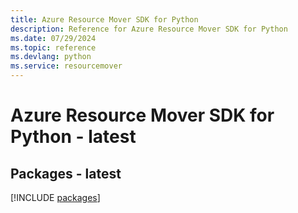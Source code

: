 ```yaml
---
title: Azure Resource Mover SDK for Python
description: Reference for Azure Resource Mover SDK for Python
ms.date: 07/29/2024
ms.topic: reference
ms.devlang: python
ms.service: resourcemover
---
```

# Azure Resource Mover SDK for Python - latest
## Packages - latest
[!INCLUDE [packages](resource-mover-index.md)]